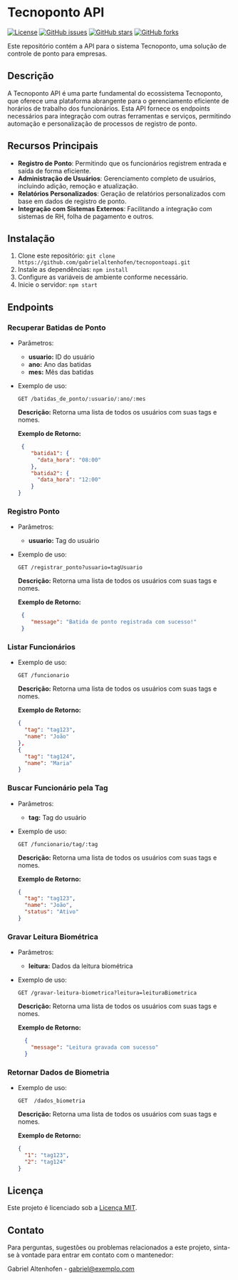 # Tecnoponto API

[![License](https://img.shields.io/github/license/gabrielaltenhofen/tecnopontoapi)](https://github.com/gabrielaltenhofen/tecnopontoapi/blob/master/LICENSE)
[![GitHub issues](https://img.shields.io/github/issues/gabrielaltenhofen/tecnopontoapi)](https://github.com/gabrielaltenhofen/tecnopontoapi/issues)
[![GitHub stars](https://img.shields.io/github/stars/gabrielaltenhofen/tecnopontoapi)](https://github.com/gabrielaltenhofen/tecnopontoapi/stargazers)
[![GitHub forks](https://img.shields.io/github/forks/gabrielaltenhofen/tecnopontoapi)](https://github.com/gabrielaltenhofen/tecnopontoapi/network)

Este repositório contém a API para o sistema Tecnoponto, uma solução de controle de ponto para empresas.

## Descrição

A Tecnoponto API é uma parte fundamental do ecossistema Tecnoponto, que oferece uma plataforma abrangente para o gerenciamento eficiente de horários de trabalho dos funcionários. Esta API fornece os endpoints necessários para integração com outras ferramentas e serviços, permitindo automação e personalização de processos de registro de ponto.

## Recursos Principais

- **Registro de Ponto**: Permitindo que os funcionários registrem entrada e saída de forma eficiente.
- **Administração de Usuários**: Gerenciamento completo de usuários, incluindo adição, remoção e atualização.
- **Relatórios Personalizados**: Geração de relatórios personalizados com base em dados de registro de ponto.
- **Integração com Sistemas Externos**: Facilitando a integração com sistemas de RH, folha de pagamento e outros.

## Instalação

1. Clone este repositório: `git clone https://github.com/gabrielaltenhofen/tecnopontoapi.git`
2. Instale as dependências: `npm install`
3. Configure as variáveis de ambiente conforme necessário.
4. Inicie o servidor: `npm start`

## Endpoints

### Recuperar Batidas de Ponto
- Parâmetros:

  - **usuario:** ID do usuário
  - **ano:** Ano das batidas
  - **mes:** Mês das batidas
    
- Exemplo de uso:
    ```http
    GET /batidas_de_ponto/:usuario/:ano/:mes
    ```
    **Descrição:** Retorna uma lista de todos os usuários com suas tags e nomes.

    **Exemplo de Retorno:**
    ```json
     {
        "batida1": {
          "data_hora": "08:00"
        },
        "batida2": {
          "data_hora": "12:00"
        }
    }
    ```
### Registro Ponto

- Parâmetros:

  - **usuario:** Tag do usuário
    
- Exemplo de uso:
    ```http
    GET /registrar_ponto?usuario=tagUsuario
    ```
    **Descrição:** Retorna uma lista de todos os usuários com suas tags e nomes.

    **Exemplo de Retorno:**
    ```json
     {
        "message": "Batida de ponto registrada com sucesso!"
     }
    ```

### Listar Funcionários

- Exemplo de uso:
    
    ```http
    GET /funcionario
    ```
    **Descrição:** Retorna uma lista de todos os usuários com suas tags e nomes.

    **Exemplo de Retorno:**
    ```json
    {
      "tag": "tag123",
      "name": "João"
    },
    {
      "tag": "tag124",
      "name": "Maria"
    }
    ```
### Buscar Funcionário pela Tag
- Parâmetros:
  
  - **tag:** Tag do usuário
- Exemplo de uso:
    
    ```http
    GET /funcionario/tag/:tag
    ```
    **Descrição:** Retorna uma lista de todos os usuários com suas tags e nomes.

    **Exemplo de Retorno:**
    ```json
    {
      "tag": "tag123",
      "name": "João",
      "status": "Ativo"
    }
    ```

### Gravar Leitura Biométrica
- Parâmetros:
  
  - **leitura:** Dados da leitura biométrica
- Exemplo de uso:
    
    ```http
    GET /gravar-leitura-biometrica?leitura=leituraBiometrica
    ```
    **Descrição:** Retorna uma lista de todos os usuários com suas tags e nomes.

    **Exemplo de Retorno:**
    ```json
      {
        "message": "Leitura gravada com sucesso"
      }
    ```
### Retornar Dados de Biometria

- Exemplo de uso:
    
    ```http
    GET  /dados_biometria
    ```
    **Descrição:** Retorna uma lista de todos os usuários com suas tags e nomes.

    **Exemplo de Retorno:**
    ```json
    {
      "1": "tag123",
      "2": "tag124"
    }
    ```
    
## Licença

Este projeto é licenciado sob a [Licença MIT](https://github.com/gabrielaltenhofen/tecnopontoapi/blob/master/LICENSE).

## Contato

Para perguntas, sugestões ou problemas relacionados a este projeto, sinta-se à vontade para entrar em contato com o mantenedor:

Gabriel Altenhofen - gabriel@exemplo.com
